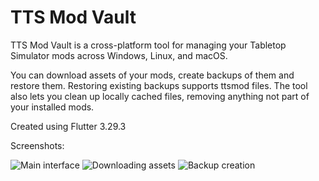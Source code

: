 # TTS Mod Vault

TTS Mod Vault is a cross-platform tool for managing your Tabletop Simulator mods across Windows, Linux, and macOS. 

You can download assets of your mods, create backups of them and restore them. 
Restoring existing backups supports ttsmod files. 
The tool also lets you clean up locally cached files, removing anything not part of your installed mods.

Created using Flutter 3.29.3

Screenshots: 

![Main interface](https://i.imgur.com/62ZgleS.jpeg)
![Downloading assets](https://i.imgur.com/DXavDkE.jpeg)
![Backup creation](https://i.imgur.com/7LmubAM.jpeg)